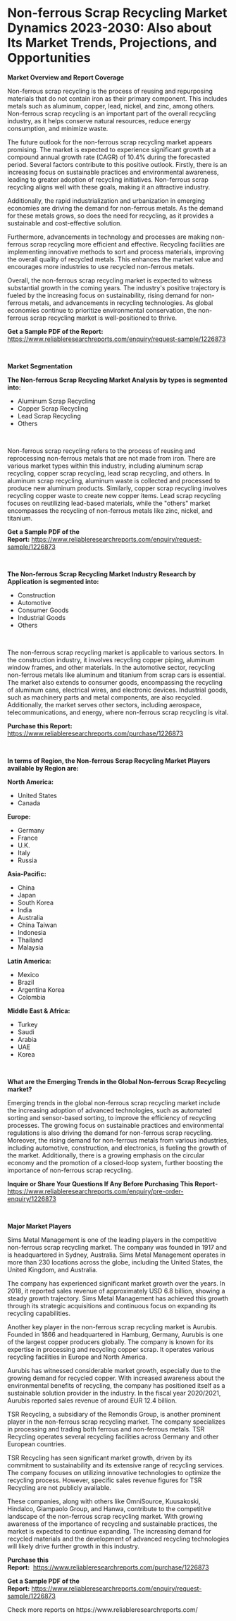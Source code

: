<p><h1>Non-ferrous Scrap Recycling Market Dynamics 2023-2030: Also about Its Market Trends, Projections, and Opportunities</h1></p><p><strong>Market Overview and Report Coverage</strong></p>
<p><p>Non-ferrous scrap recycling is the process of reusing and repurposing materials that do not contain iron as their primary component. This includes metals such as aluminum, copper, lead, nickel, and zinc, among others. Non-ferrous scrap recycling is an important part of the overall recycling industry, as it helps conserve natural resources, reduce energy consumption, and minimize waste.</p><p>The future outlook for the non-ferrous scrap recycling market appears promising. The market is expected to experience significant growth at a compound annual growth rate (CAGR) of 10.4% during the forecasted period. Several factors contribute to this positive outlook. Firstly, there is an increasing focus on sustainable practices and environmental awareness, leading to greater adoption of recycling initiatives. Non-ferrous scrap recycling aligns well with these goals, making it an attractive industry.</p><p>Additionally, the rapid industrialization and urbanization in emerging economies are driving the demand for non-ferrous metals. As the demand for these metals grows, so does the need for recycling, as it provides a sustainable and cost-effective solution.</p><p>Furthermore, advancements in technology and processes are making non-ferrous scrap recycling more efficient and effective. Recycling facilities are implementing innovative methods to sort and process materials, improving the overall quality of recycled metals. This enhances the market value and encourages more industries to use recycled non-ferrous metals.</p><p>Overall, the non-ferrous scrap recycling market is expected to witness substantial growth in the coming years. The industry's positive trajectory is fueled by the increasing focus on sustainability, rising demand for non-ferrous metals, and advancements in recycling technologies. As global economies continue to prioritize environmental conservation, the non-ferrous scrap recycling market is well-positioned to thrive.</p></p>
<p><strong>Get a Sample PDF of the Report:</strong> <a href="https://www.reliableresearchreports.com/enquiry/request-sample/1226873">https://www.reliableresearchreports.com/enquiry/request-sample/1226873</a></p>
<p>&nbsp;</p>
<p><strong>Market Segmentation</strong></p>
<p><strong>The Non-ferrous Scrap Recycling Market Analysis by types is segmented into:</strong></p>
<p><ul><li>Aluminum Scrap Recycling</li><li>Copper Scrap Recycling</li><li>Lead Scrap Recycling</li><li>Others</li></ul></p>
<p>&nbsp;</p>
<p><p>Non-ferrous scrap recycling refers to the process of reusing and reprocessing non-ferrous metals that are not made from iron. There are various market types within this industry, including aluminum scrap recycling, copper scrap recycling, lead scrap recycling, and others. In aluminum scrap recycling, aluminum waste is collected and processed to produce new aluminum products. Similarly, copper scrap recycling involves recycling copper waste to create new copper items. Lead scrap recycling focuses on reutilizing lead-based materials, while the "others" market encompasses the recycling of non-ferrous metals like zinc, nickel, and titanium.</p></p>
<p><strong>Get a Sample PDF of the Report:</strong>&nbsp;<a href="https://www.reliableresearchreports.com/enquiry/request-sample/1226873">https://www.reliableresearchreports.com/enquiry/request-sample/1226873</a></p>
<p>&nbsp;</p>
<p><strong>The Non-ferrous Scrap Recycling Market Industry Research by Application is segmented into:</strong></p>
<p><ul><li>Construction</li><li>Automotive</li><li>Consumer Goods</li><li>Industrial Goods</li><li>Others</li></ul></p>
<p>&nbsp;</p>
<p><p>The non-ferrous scrap recycling market is applicable to various sectors. In the construction industry, it involves recycling copper piping, aluminum window frames, and other materials. In the automotive sector, recycling non-ferrous metals like aluminum and titanium from scrap cars is essential. The market also extends to consumer goods, encompassing the recycling of aluminum cans, electrical wires, and electronic devices. Industrial goods, such as machinery parts and metal components, are also recycled. Additionally, the market serves other sectors, including aerospace, telecommunications, and energy, where non-ferrous scrap recycling is vital.</p></p>
<p><strong>Purchase this Report:</strong>&nbsp; <a href="https://www.reliableresearchreports.com/purchase/1226873">https://www.reliableresearchreports.com/purchase/1226873</a></p>
<p>&nbsp;</p>
<p><strong>In terms of Region, the Non-ferrous Scrap Recycling Market Players available by Region are:</strong></p>
<p>
    <p> <strong> North America: </strong>
        <ul>
            <li>United States</li>
            <li>Canada</li>
        </ul>
        </p> 
    <p> <strong> Europe: </strong>
        <ul>
            <li>Germany</li>
            <li>France</li>
            <li>U.K.</li>
            <li>Italy</li>
            <li>Russia</li>
        </ul>
        </p> 
    <p> <strong> Asia-Pacific: </strong>
        <ul>
            <li>China</li>
            <li>Japan</li>
            <li>South Korea</li>
            <li>India</li>
            <li>Australia</li>
            <li>China Taiwan</li>
            <li>Indonesia</li>
            <li>Thailand</li>
            <li>Malaysia</li>
        </ul>
        </p> 
    <p> <strong> Latin America: </strong>
        <ul>
            <li>Mexico</li>
            <li>Brazil</li>
            <li>Argentina Korea</li>
            <li>Colombia</li>
        </ul>
        </p> 
    <p> <strong> Middle East & Africa: </strong>
        <ul>
            <li>Turkey</li>
            <li>Saudi</li>
            <li>Arabia</li>
            <li>UAE</li>
            <li>Korea</li>
        </ul>
    </p>
    </p>
<p>&nbsp;</p>
<p><strong>What are the Emerging Trends in the Global Non-ferrous Scrap Recycling market?</strong></p>
<p><p>Emerging trends in the global non-ferrous scrap recycling market include the increasing adoption of advanced technologies, such as automated sorting and sensor-based sorting, to improve the efficiency of recycling processes. The growing focus on sustainable practices and environmental regulations is also driving the demand for non-ferrous scrap recycling. Moreover, the rising demand for non-ferrous metals from various industries, including automotive, construction, and electronics, is fueling the growth of the market. Additionally, there is a growing emphasis on the circular economy and the promotion of a closed-loop system, further boosting the importance of non-ferrous scrap recycling.</p></p>
<p><strong>Inquire or Share Your Questions If Any Before Purchasing This Report</strong>- <a href="https://www.reliableresearchreports.com/enquiry/pre-order-enquiry/1226873">https://www.reliableresearchreports.com/enquiry/pre-order-enquiry/1226873</a></p>
<p>&nbsp;</p>
<p><strong>Major Market Players</strong></p>
<p><p>Sims Metal Management is one of the leading players in the competitive non-ferrous scrap recycling market. The company was founded in 1917 and is headquartered in Sydney, Australia. Sims Metal Management operates in more than 230 locations across the globe, including the United States, the United Kingdom, and Australia.</p><p>The company has experienced significant market growth over the years. In 2018, it reported sales revenue of approximately USD 6.8 billion, showing a steady growth trajectory. Sims Metal Management has achieved this growth through its strategic acquisitions and continuous focus on expanding its recycling capabilities.</p><p>Another key player in the non-ferrous scrap recycling market is Aurubis. Founded in 1866 and headquartered in Hamburg, Germany, Aurubis is one of the largest copper producers globally. The company is known for its expertise in processing and recycling copper scrap. It operates various recycling facilities in Europe and North America.</p><p>Aurubis has witnessed considerable market growth, especially due to the growing demand for recycled copper. With increased awareness about the environmental benefits of recycling, the company has positioned itself as a sustainable solution provider in the industry. In the fiscal year 2020/2021, Aurubis reported sales revenue of around EUR 12.4 billion.</p><p>TSR Recycling, a subsidiary of the Remondis Group, is another prominent player in the non-ferrous scrap recycling market. The company specializes in processing and trading both ferrous and non-ferrous metals. TSR Recycling operates several recycling facilities across Germany and other European countries.</p><p>TSR Recycling has seen significant market growth, driven by its commitment to sustainability and its extensive range of recycling services. The company focuses on utilizing innovative technologies to optimize the recycling process. However, specific sales revenue figures for TSR Recycling are not publicly available.</p><p>These companies, along with others like OmniSource, Kuusakoski, Hindalco, Giampaolo Group, and Hanwa, contribute to the competitive landscape of the non-ferrous scrap recycling market. With growing awareness of the importance of recycling and sustainable practices, the market is expected to continue expanding. The increasing demand for recycled materials and the development of advanced recycling technologies will likely drive further growth in this industry.</p></p>
<p><strong>Purchase this Report:</strong>&nbsp;&nbsp;<a href="https://www.reliableresearchreports.com/purchase/1226873">https://www.reliableresearchreports.com/purchase/1226873</a></p>
<p></p>
<p><strong>Get a Sample PDF of the Report:</strong>&nbsp;<a href="https://www.reliableresearchreports.com/enquiry/request-sample/1226873">https://www.reliableresearchreports.com/enquiry/request-sample/1226873</a></p>
<p>Check more reports on https://www.reliableresearchreports.com/</p>